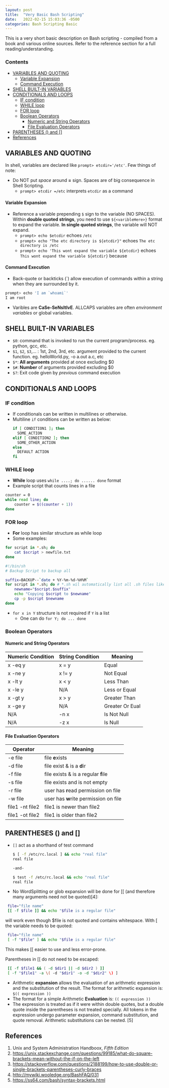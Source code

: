 ```yaml
---
layout: post
title:  "Very Basic Bash Scripting"
date:   2022-02-15 15:03:36 -0500
categories: Bash Scripting Basic
---
```

This is a very short basic description on Bash scripting - compiled from a book and various online sources. Refer to the reference section for a full reading/understanding.

### Contents
- [VARIABLES AND QUOTING](#variables-and-quoting)
    - [Variable Expansion](#variable-expansion)
    - [Command Execution](#command-execution)
- [SHELL BUILT-IN VARIABLES](#shell-built-in-variables)
- [CONDITIONALS AND LOOPS](#conditionals-and-loops)
  - [IF condition](#if-condition)
  - [WHILE loop](#while-loop)
  - [FOR loop](#for-loop)
  - [Boolean Operators](#boolean-operators)
    - [Numeric and String Operators](#numeric-and-string-operators)
    - [File Evaluation Operators](#file-evaluation-operators)
- [PARENTHESES () and []](#parentheses--and-)
- [References](#references)
## VARIABLES AND QUOTING
In shell, variables are declared like `prompt> etcdir='/etc'`. Few things of note:
* Do NOT put *space* around **=** sign. Spaces are of big consequence in Shell Scripting.
  * `prompt> etcdir =/etc` interprets `etcdir` as a command
#### Variable Expansion
* Reference a variable prepending `$` sign to the variable (NO SPACES). Within **double quoted strings**, you need to use `${<varibleHere>}` format to expand the variable. **In single quoted strings**, the variable will NOT expand.
  * `prompt> echo $etcdir` echoes `/etc`
  * `prompt> echo "The etc directory is ${etcdir}"` echoes `The etc directory is /etc`
  * `prompt> echo 'This wont expand the variable ${etcdir}` echoes `This wont expand the variable ${etcdir}` because
#### Command Execution
* Back-quote or backticks (`) allow execution of commands within a string when they are surrounded by it.
```sh
prompt> echo 'I am `whoami`'
I am root 
```
* Varibles are **CaSe-SeNsItIvE**. ALLCAPS variables are often *environment variables* or global variables.

## SHELL BUILT-IN VARIABLES
* `$0`: command that is invoked to run the current program/process. eg. python, gcc, etc.
* `$1`, `$2`, `$3`,... : 1st, 2nd, 3rd, etc. argument provided to the current function. eg. helloWorld.py, -o a.out a.c, etc
* `$*`: **All arguments** provided at once excluding $0
* `$#`: **Number** of arguments provided excluding $0
* `$?`: Exit code given by *previous* command execution

## CONDITIONALS AND LOOPS
### IF condition
* If conditionals can be written in multilines or otherwise.
* Multiline `if` conditions can be written as below:
  ```sh
  if [ CONDITION1 ]; then
    SOME_ACTION
  elif [ CONDITION2 ]; then
    SOME_OTHER_ACTION
  else
    DEFAULT ACTION
  fi
  ```
### WHILE loop
* **While** loop uses `while ....; do ...... done` format
* Example script that counts lines in a file

```sh
counter = 0
while read line; do
    counter = $((counter + 1))
done
```
### FOR loop
* **For** loop has similar structure as while loop
* Some examples:

```sh
for script in *.sh; do
    cat $script > newfile.txt
done
```

```sh
#!/bin/sh
# Backup Script to backup all 

suffix=BACKUP--`date + %Y-%m-%d-%H%M`
for script in *.sh; do # *.sh wil automatically list all .sh files like ls does
    newname="$script.$suffix"
    echo "Copying $script to $newname"
    cp -p $script $newname
done
```

* `for x in Y` structure is not required if `Y` is a list
  * One can do `for Y; do ... done`

### Boolean Operators
#### Numeric and String Operators

|Numeric Condition| String Condition |Meaning|
|-|-|-|
|x -eq y |x = y |Equal |
|x -ne y | x != y| Not Equal|
|x -lt y | x < y |Less Than|
|x -le y | N/A | Less or Equal |
|x -gt y | x > y | Greater Than|
|x -ge y | N/A| Greater Or Eual|
|N/A | -n x | Is Not Null|
|N/A| -z x| Is Null|
#### File Evaluation Operators

|Operator|Meaning|
|-|-|
|-e file| file **e**xists|
|-d file| file exist & is a **d**ir|
|-f file | file exists & is a regular **f**ile|
|-s file| file exists and is not empty|
|-r file| user has **r**ead permission on file|
|-w file| user has **w**rite permission on file|
|file1 -nt file2| file1 is newer than file2|
|file1 -ot file2| file1 is older than file2|

## PARENTHESES () and []
* `[]` act as a shorthand of test command
  ```sh
  $ [ -f /etc/rc.local ] && echo "real file"
  real file

  -and-

  $ test -f /etc/rc.local && echo "real file"
  real file
  ```

* No WordSplitting or glob expansion will be done for [[ (and therefore many arguments need not be quoted)[4]:

```sh
 file="file name"
 [[ -f $file ]] && echo "$file is a regular file"
```

will work even though $file is not quoted and contains whitespace. With [ the variable needs to be quoted:

```sh
 file="file name"
 [ -f "$file" ] && echo "$file is a regular file"
```

This makes [[ easier to use and less error-prone.

Parentheses in [[ do not need to be escaped:

```sh
 [[ -f $file1 && ( -d $dir1 || -d $dir2 ) ]]
 [ -f "$file1" -a \( -d "$dir1" -o -d "$dir2" \) ]
```

* Arithmetic **expansion** allows the evaluation of an arithmetic expression and the substitution of the result.
The format for arithmetic expansion is: `$(( expression ))`
* The format for a simple Arithmetic **Evaluation** is: `(( expression ))`
* The expression is treated as if it were within double quotes, but a double quote inside the parentheses is not treated specially. All tokens in the expression undergo parameter expansion, command substitution, and quote removal. Arithmetic substitutions can be nested. [5]

## References
1. Unix and System Administration Handboox, *Fifth Edition* 
2. https://unix.stackexchange.com/questions/99185/what-do-square-brackets-mean-without-the-if-on-the-left
3. https://stackoverflow.com/questions/2188199/how-to-use-double-or-single-brackets-parentheses-curly-braces
4. http://mywiki.wooledge.org/BashFAQ/031
5. https://ss64.com/bash/syntax-brackets.html